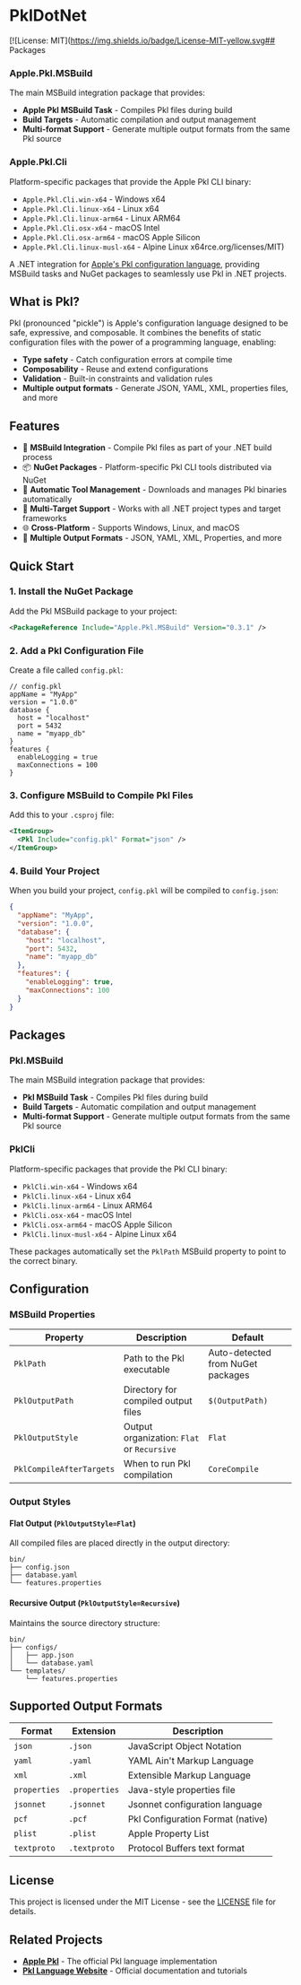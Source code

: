 # PklDotNet

[![License: MIT](https://img.shields.io/badge/License-MIT-yellow.svg## Packages

### Apple.Pkl.MSBuild

The main MSBuild integration package that provides:
- **Apple Pkl MSBuild Task** - Compiles Pkl files during build
- **Build Targets** - Automatic compilation and output management
- **Multi-format Support** - Generate multiple output formats from the same Pkl source

### Apple.Pkl.Cli

Platform-specific packages that provide the Apple Pkl CLI binary:
- `Apple.Pkl.Cli.win-x64` - Windows x64
- `Apple.Pkl.Cli.linux-x64` - Linux x64  
- `Apple.Pkl.Cli.linux-arm64` - Linux ARM64
- `Apple.Pkl.Cli.osx-x64` - macOS Intel
- `Apple.Pkl.Cli.osx-arm64` - macOS Apple Silicon
- `Apple.Pkl.Cli.linux-musl-x64` - Alpine Linux x64rce.org/licenses/MIT)

A .NET integration for [Apple's Pkl configuration language](https://pkl-lang.org/), providing MSBuild tasks and NuGet packages to seamlessly use Pkl in .NET projects.

## What is Pkl?

Pkl (pronounced "pickle") is Apple's configuration language designed to be safe, expressive, and composable. It combines the benefits of static configuration files with the power of a programming language, enabling:

- **Type safety** - Catch configuration errors at compile time
- **Composability** - Reuse and extend configurations
- **Validation** - Built-in constraints and validation rules
- **Multiple output formats** - Generate JSON, YAML, XML, properties files, and more

## Features

- 🚀 **MSBuild Integration** - Compile Pkl files as part of your .NET build process
- 📦 **NuGet Packages** - Platform-specific Pkl CLI tools distributed via NuGet
- 🔧 **Automatic Tool Management** - Downloads and manages Pkl binaries automatically
- 🎯 **Multi-Target Support** - Works with all .NET project types and target frameworks
- 🌐 **Cross-Platform** - Supports Windows, Linux, and macOS
- 📄 **Multiple Output Formats** - JSON, YAML, XML, Properties, and more

## Quick Start

### 1. Install the NuGet Package

Add the Pkl MSBuild package to your project:

```xml
<PackageReference Include="Apple.Pkl.MSBuild" Version="0.3.1" />
```

### 2. Add a Pkl Configuration File

Create a file called `config.pkl`:

```pkl
// config.pkl
appName = "MyApp"
version = "1.0.0"
database {
  host = "localhost"
  port = 5432
  name = "myapp_db"
}
features {
  enableLogging = true
  maxConnections = 100
}
```

### 3. Configure MSBuild to Compile Pkl Files

Add this to your `.csproj` file:

```xml
<ItemGroup>
  <Pkl Include="config.pkl" Format="json" />
</ItemGroup>
```

### 4. Build Your Project

When you build your project, `config.pkl` will be compiled to `config.json`:

```json
{
  "appName": "MyApp",
  "version": "1.0.0",
  "database": {
    "host": "localhost",
    "port": 5432,
    "name": "myapp_db"
  },
  "features": {
    "enableLogging": true,
    "maxConnections": 100
  }
}
```

## Packages

### Pkl.MSBuild

The main MSBuild integration package that provides:
- **Pkl MSBuild Task** - Compiles Pkl files during build
- **Build Targets** - Automatic compilation and output management
- **Multi-format Support** - Generate multiple output formats from the same Pkl source

### PklCli

Platform-specific packages that provide the Pkl CLI binary:
- `PklCli.win-x64` - Windows x64
- `PklCli.linux-x64` - Linux x64  
- `PklCli.linux-arm64` - Linux ARM64
- `PklCli.osx-x64` - macOS Intel
- `PklCli.osx-arm64` - macOS Apple Silicon
- `PklCli.linux-musl-x64` - Alpine Linux x64

These packages automatically set the `PklPath` MSBuild property to point to the correct binary.

## Configuration

### MSBuild Properties

| Property | Description | Default |
|----------|-------------|---------|
| `PklPath` | Path to the Pkl executable | Auto-detected from NuGet packages |
| `PklOutputPath` | Directory for compiled output files | `$(OutputPath)` |
| `PklOutputStyle` | Output organization: `Flat` or `Recursive` | `Flat` |
| `PklCompileAfterTargets` | When to run Pkl compilation | `CoreCompile` |

### Output Styles

#### Flat Output (`PklOutputStyle=Flat`)
All compiled files are placed directly in the output directory:
```
bin/
├── config.json
├── database.yaml
└── features.properties
```

#### Recursive Output (`PklOutputStyle=Recursive`)  
Maintains the source directory structure:
```
bin/
├── configs/
│   ├── app.json
│   └── database.yaml
└── templates/
    └── features.properties
```

## Supported Output Formats

| Format | Extension | Description |
|--------|-----------|-------------|
| `json` | `.json` | JavaScript Object Notation |
| `yaml` | `.yaml` | YAML Ain't Markup Language |
| `xml` | `.xml` | Extensible Markup Language |
| `properties` | `.properties` | Java-style properties file |
| `jsonnet` | `.jsonnet` | Jsonnet configuration language |
| `pcf` | `.pcf` | Pkl Configuration Format (native) |
| `plist` | `.plist` | Apple Property List |
| `textproto` | `.textproto` | Protocol Buffers text format |

## License

This project is licensed under the MIT License - see the [LICENSE](LICENSE) file for details.

## Related Projects

- **[Apple Pkl](https://github.com/apple/pkl)** - The official Pkl language implementation
- **[Pkl Language Website](https://pkl-lang.org/)** - Official documentation and tutorials


